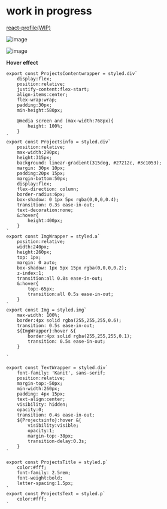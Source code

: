 
# work in progress

[react-profile(WIP)](https://a331998513.github.io/react-profile/)


![image](https://user-images.githubusercontent.com/78078898/111752723-59eb5900-8896-11eb-918a-e907570f276a.png)





![image](https://user-images.githubusercontent.com/78078898/111855089-1a1e8300-8923-11eb-99bf-b6f1dada1ed1.png)

**Hover effect**
```
export const ProjectsContentwrapper = styled.div`
    display:flex;
    position:relative;
    justify-content:flex-start;
    align-items:center;
    flex-wrap:wrap;
    padding:30px;
    min-height:580px;

    @media screen and (max-width:768px){
        height: 100%;
    }
`
export const Projectsinfo = styled.div`
    position:relative;
    max-width:290px;
    height:315px;
    background: linear-gradient(315deg, #27212c, #3c1053);
    margin: 30px 10px;
    padding:20px 15px;
    margin-bottom:50px;
    display:flex;
    flex-direction: column;
    border-radius:6px;
    box-shadow: 0 1px 5px rgba(0,0,0,0.4);
    transition: 0.3s ease-in-out;
    text-decoration:none;
    &:hover{
        height:400px;
    }
`
export const ImgWrapper = styled.a`
    position:relative;
    width:240px;
    height:260px;
    top: 1px;
    margin: 0 auto;
    box-shadow: 1px 5px 15px rgba(0,0,0,0.2);
    z-index:1;
    transition:all 0.8s ease-in-out;
    &:hover{
        top:-65px;
        transition:all 0.5s ease-in-out;
    }
`
export const Img = styled.img`
    max-width: 100%;
    border:4px solid rgba(255,255,255,0.6);
    transition: 0.5s ease-in-out;
    ${ImgWrapper}:hover &{
        border:4px solid rgba(255,255,255,0.1);
        transition: 0.5s ease-in-out;
    }
    
`

export const TextWrapper = styled.div`
    font-family: 'Kanit', sans-serif;
    position:relative;
    margin-top:-50px;
    min-width:260px;
    padding: 4px 15px;
    text-align:center;
    visibility: hidden;
    opacity:0;
    transition: 0.4s ease-in-out;
    ${Projectsinfo}:hover &{
        visibility:visible;
        opacity:1;
        margin-top:-38px;
        transition-delay:0.3s;
    }
`

export const ProjectsTitle = styled.p`
    color:#fff;
    font-family: 2.5rem;
    font-weight:bold;
    letter-spacing:1.5px;
`
export const ProjectsText = styled.p`
    color:#fff;
`
```

